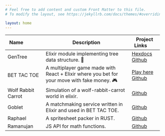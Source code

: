 ```yaml
---
# Feel free to add content and custom Front Matter to this file.
# To modify the layout, see https://jekyllrb.com/docs/themes/#overriding-theme-defaults

layout: home
---
```


| Name&nbsp;&nbsp;&nbsp;&nbsp;&nbsp;&nbsp;&nbsp;&nbsp;&nbsp;&nbsp;&nbsp;&nbsp;  | Description | Project Links&nbsp;&nbsp;&nbsp;&nbsp;&nbsp;&nbsp;  |
| --- | --- | --- |
| GenTree | Elixir module implementing tree data structure. 📙 | [Hexdocs](https://hexdocs.pm/gen_tree/GenTree.html) <br/> [Github](https://github.com/ghostdsb/gen_tree)|
| BET TAC TOE | A multiplayer game made with React + Elixir where you bet for your move with fake money. 🎮 | [Play here](https://ghostdsb.github.io/bettactoe) <br/> [Github](https://github.com/ghostdsb/bettactoe) |
| Wolf Rabbit Carrot | Simulation of a wolf-rabbit-carrot world in elixir. | [Github](https://github.com/ghostdsb/wolf-rabbit-carrot-simulator) |
| Goblet | A matchmaking service written in Elixir and used in BET TAC TOE. | [Github](https://github.com/ghostdsb/goblet) |
| Raphael | A spritesheet packer in RUST. | [Github](https://github.com/ghostdsb/raphael) |
| Ramanujan | JS API for math functions. | [Github](https://github.com/ghostdsb/ramanujan)|

